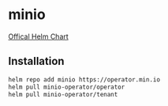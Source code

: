 # minio

[Offical Helm Chart](https://min.io/docs/minio/kubernetes/upstream/operations/install-deploy-manage/deploy-operator-helm.html)

## Installation

```bash
helm repo add minio https://operator.min.io
helm pull minio-operator/operator
helm pull minio-operator/tenant
```
